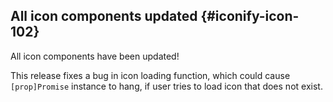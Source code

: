 ## All icon components updated {#iconify-icon-102}

All icon components have been updated!

This release fixes a bug in icon loading function, which could cause `[prop]Promise` instance to hang, if user tries to load icon that does not exist.
